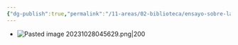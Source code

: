 ```yaml
---
{"dg-publish":true,"permalink":"/11-areas/02-biblioteca/ensayo-sobre-la-ceguera/","noteIcon":""}
---
```


- ![Pasted image 20231028045629.png|200](/img/user/11%20%C3%81reas%20%E2%9A%99/02%20Biblioteca/%F0%9F%92%BE%20Adjuntos/Pasted%20image%2020231028045629.png)